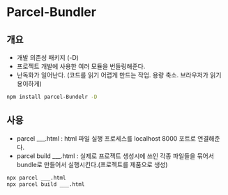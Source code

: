 # Parcel-Bundler

## 개요

- 개발 의존성 패키지 (-D)
- 프로젝트 개발에 사용한 여러 모듈을 번들링해준다.
- 난독화가 일어난다. (코드를 읽기 어렵게 만드는 작업. 용량 축소. 브라우저가 읽기 용이하게)

```bash
npm install parcel-Bundelr -D
```

## 사용

- parcel ___.html : html 파일 실행 프로세스를 localhost 8000 포트로 연결해준다.
- parcel build ___.html : 실제로 프로젝트 생성시에 쓰인 각종 파일들을 묶어서 bundle로 만들어서 실행시킨다.(프로젝트를 제품으로 생성)
 
```bash
npx parcel ___.html
npx parcel build ___.html
```